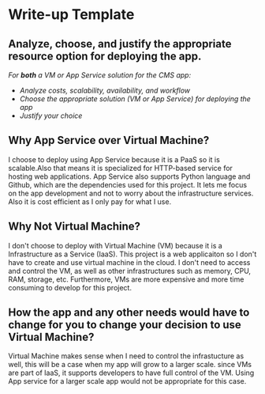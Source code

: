 # Write-up Template

## Analyze, choose, and justify the appropriate resource option for deploying the app.

*For **both** a VM or App Service solution for the CMS app:*
- *Analyze costs, scalability, availability, and workflow*
- *Choose the appropriate solution (VM or App Service) for deploying the app*
- *Justify your choice*

## Why App Service over Virtual Machine? 
I choose to deploy using App Service because it is a PaaS so it is scalable.Also that means it is specialized for HTTP-based service for hosting web applications. App Service also supports Python language and Github, which are the dependencies used for this project. It lets me focus on the app development and not to worry about the infrastructure services. Also it is cost efficient as I only pay for what I use.

## Why Not Virtual Machine? 
I don't choose to deploy with Virtual Machine (VM) because it is a Infrastructure as a Service (IaaS). This project is a web applicaiton so I don't have to create and use virtual machine in the cloud. I don't need to access and control the VM, as well as other infrastructures such as memory, CPU, RAM, storage, etc. Furthermore, VMs are more expensive and more time consuming to develop for this project. 

## How the app and any other needs would have to change for you to change your decision to use Virtual Machine? 
Virtual Machine makes sense when I need to control the infrastucture as well, this will be a case when my app will grow to a larger scale. since VMs are part of IaaS, it supports developers to have full control of the VM. Using App service for a larger scale app would not be appropriate for this case.